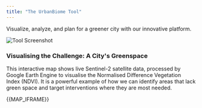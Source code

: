 ```yaml
---
title: "The UrbanBiome Tool"
---
```

Visualize, analyze, and plan for a greener city with our innovative platform. 

![Tool Screenshot](https://raw.githubusercontent.com/user-attachments/assets/de9b70b3-1f25-46fe-8822-4a004812a321/tool.png)

### Visualising the Challenge: A City's Greenspace
This interactive map shows live Sentinel-2 satellite data, processed by Google Earth Engine to visualise the Normalised Difference Vegetation Index (NDVI). It is a powerful example of how we can identify areas that lack green space and target interventions where they are most needed.

{{MAP_IFRAME}}
